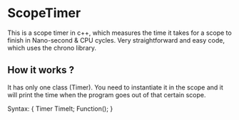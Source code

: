 # ScopeTimer

This is a scope timer in c++, which measures the time it takes for a scope to finish in Nano-second & CPU cycles. 
Very straightforward and easy code, which uses the chrono library.

## How it works ?

It has only one class (Timer).
You need to instantiate it in the scope and it will print the time when the program goes out of that certain scope.

Syntax:
{
Timer TimeIt;
Function();
}

